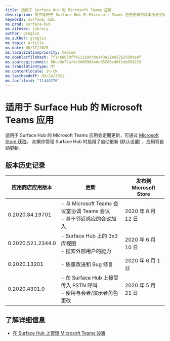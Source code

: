 ```yaml
---
title: 适用于 Surface Hub 的 Microsoft Teams 应用
description: 提供适用于 Surface Hub 的 Microsoft Teams 应用更新的版本历史记录
keywords: surface、hub、
ms.prod: surface-hub
ms.sitesec: library
author: greglin
ms.author: greglin
ms.topic: article
ms.date: 08/17/2020
ms.localizationpriority: medium
ms.openlocfilehash: 7f1ca685dff4121a9dcbe143e21ed226258bde4f
ms.sourcegitcommit: 88ce9e77afdc3d09984edc05286cd0f1eb054223
ms.translationtype: MT
ms.contentlocale: zh-CN
ms.lasthandoff: 03/24/2021
ms.locfileid: "11448276"
---
```

# <a name="microsoft-teams-app-for-surface-hub"></a>适用于 Surface Hub 的 Microsoft Teams 应用 

适用于 Surface Hub 的 Microsoft Teams 应用会定期更新，可通过 [Microsoft Store 获取](https://www.microsoft.com/store/apps/windows)。 如果你管理 Surface Hub 时启用了自动更新 (默认设置) ，应用将自动更新。
 

## <a name="version-history"></a>版本历史记录
| 应用商店应用版本 | 更新                                                                                         | 发布到 Microsoft Store |
| --------------------- | --------------------------------------------------------------------------------------------------- | -------------------------------- |
| 0.2020.84.19701       | - 与 Microsoft Teams 会议室协调 Teams 会议 <br> - 基于邻近感应的会议加入                            | 2020 年 8 月 12 日<br>            |
| 0.2020.521.2344.0     | - Surface Hub 上的 3x3 库视图<br>- 搜索外部用户的能力                         | 2020 年 6 月 10 日<br>            |
| 0.2020.13201          | - 质量改进和 Bug 修复                                                                | 2020 年 6 月 1 日<br>          |
| 0.2020.4301.0         | - 在 Surface Hub 上接受传入 PSTN 呼叫<br>- 使用与会者/演示者角色更改            | 2020 年 5 月 21 日                     |

## <a name="learn-more"></a>了解详细信息

- [在 Surface Hub 上管理 Microsoft Teams 设置](https://docs.microsoft.com/microsoftteams/rooms/surface-hub-manage-config)